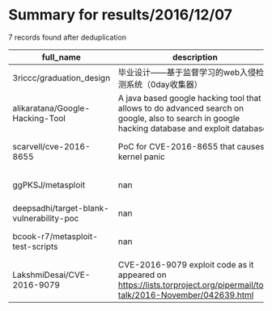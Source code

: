 
# Summary for results/2016/12/07
    
7 records found after deduplication

| full_name | description | html_url | matched_list | matched_count | pushed_at | size | stargazers_count | language | forks_count | vul_ids |
|------------------------------------------|------------------------------------------------------------------------------------------------------------------------------------------------|-------------------------------------------------------------|----------------------------------|-----------------|---------------------------|--------|--------------------|------------------|---------------|-------------------|
| 3riccc/graduation_design | 毕业设计——基于监督学习的web入侵检测系统（0day收集器） | https://github.com/3riccc/graduation_design | ['0day'] | 1 | 2016-12-07 02:36:12+00:00 | 2378 | 26 | Jupyter Notebook | 11 | [] |
| alikaratana/Google-Hacking-Tool | A java based google hacking tool that allows to do advanced search on google, also to search in google hacking database and exploit database.. | https://github.com/alikaratana/Google-Hacking-Tool | ['exploit'] | 1 | 2016-12-07 22:16:22+00:00 | 565 | 11 | Java | 1 | [] |
| scarvell/cve-2016-8655 | PoC for CVE-2016-8655 that causes a kernel panic | https://github.com/scarvell/cve-2016-8655 | ['cve poc', 'cve-2'] | 2 | 2016-12-07 00:52:41+00:00 | 11 | 0 | C | 0 | ['CVE-2016-8655'] |
| ggPKSJ/metasploit | nan | https://github.com/ggPKSJ/metasploit | ['metasploit module OR payload'] | 1 | 2016-12-07 16:39:48+00:00 | 3364 | 0 | | 0 | [] |
| deepsadhi/target-blank-vulnerability-poc | nan | https://github.com/deepsadhi/target-blank-vulnerability-poc | ['vulnerability poc'] | 1 | 2016-12-07 16:36:03+00:00 | 1854 | 0 | HTML | 1 | [] |
| bcook-r7/metasploit-test-scripts | nan | https://github.com/bcook-r7/metasploit-test-scripts | ['metasploit module OR payload'] | 1 | 2016-12-07 21:42:19+00:00 | 3 | 2 | Shell | 1 | [] |
| LakshmiDesai/CVE-2016-9079 | CVE-2016-9079 exploit code as it appeared on https://lists.torproject.org/pipermail/tor-talk/2016-November/042639.html | https://github.com/LakshmiDesai/CVE-2016-9079 | ['cve-2', 'exploit'] | 2 | 2016-12-07 21:29:55+00:00 | 4 | 0 | JavaScript | 2 | ['CVE-2016-9079'] |
